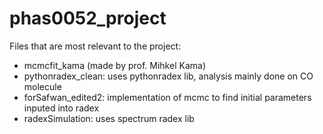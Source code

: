 ﻿# phas0052_project
Files that are most relevant to the project:
- mcmcfit_kama (made by prof. Mihkel Kama)
- pythonradex_clean: uses pythonradex lib, analysis mainly done on CO molecule
- forSafwan_edited2: implementation of mcmc to find initial parameters inputed into radex 
- radexSimulation: uses spectrum radex lib 
